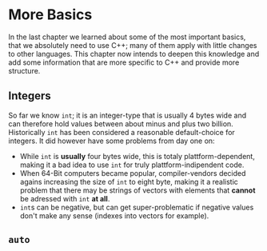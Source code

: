 More Basics
===========

In the last chapter we learned about some  of the most important basics,
that we absolutely need to use C++; many of them apply with little changes to other
languages. This chapter now intends to deepen this knowledge and add some information
that are more specific to C++ and provide more structure.


Integers
--------

So far we know `int`; it is an integer-type that is usually 4 bytes wide and can therefore
hold values between about minus and plus two billion. Historically `int` has been considered
a reasonable default-choice for integers. It did however have some problems from day one on:

* While `int` is **usually** four bytes wide, this is totaly plattform-dependent, making it
  a bad idea to use `int` for truly plattform-indipendent code.
* When 64-Bit computers became popular, compiler-vendors decided agains increasing the
  size of `int` to eight byte, making it a realistic problem that there may be strings of
  vectors with elements that **cannot** be adressed with `int` **at all**.
* `int`s can be negative, but can get super-problematic if negative values don't make any
  sense (indexes into vectors for example).


`auto`
----




